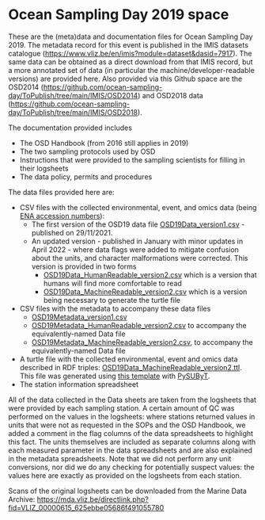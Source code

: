 # Ocean Sampling Day 2019 space

These are the (meta)data and documentation files for Ocean Sampling Day 2019. The metadata record for this event is published in the IMIS datasets catalogue (https://www.vliz.be/en/imis?module=dataset&dasid=7917). The same data can be obtained as a direct download from that IMIS record, but a more annotated set of data (in particular the machine/developer-readable versions) are provided here.
Also provided via this Github space are the OSD2014 (https://github.com/ocean-sampling-day/ToPublish/tree/main/IMIS/OSD2014) and OSD2018 data (https://github.com/ocean-sampling-day/ToPublish/tree/main/IMIS/OSD2018).

The documentation provided includes

* The OSD Handbook (from 2016 still applies in 2019)
* The two sampling protocols used by OSD
* Instructions that were provided to the sampling scientists for filling in their logsheets
* The data policy, permits and procedures

The data files provided here are:
* CSV files with the collected environmental, event, and omics data (being [ENA accession numbers](https://www.ebi.ac.uk/ena/browser/home)):  
    * The first version of the OSD19 data file [OSD19Data_version1.csv](https://github.com/ocean-sampling-day/ToPublish/blob/main/IMIS/OSD2019/OSD19Data_version1.csv) - published on 29/11/2021.  
    * An updated version - published in January with minor updates in April 2022 - where data flags were added to mitigate confusion about the units, and character malformations were corrected. This version is provided in two forms 
      * [OSD19Data_HumanReadable_version2.csv](https://github.com/ocean-sampling-day/ToPublish/blob/main/IMIS/OSD2019/OSD19Data_HumanReadable_version2.csv) which is a version that humans will find more comfortable to read
      * [OSD19Data_MachineReadable_version2.csv](https://github.com/ocean-sampling-day/ToPublish/blob/main/IMIS/OSD2019/OSD19Data_MachineReadable_version2.csv) which is a version being necessary to generate the turtle file
* CSV files with the metadata to accompany these data files
    * [OSD19Metadata_version1.csv](https://github.com/ocean-sampling-day/ToPublish/blob/main/IMIS/OSD2019/OSD19Metadata_version1.csv) 
    * [OSD19Metadata_HumanReadable_version2.csv](https://github.com/ocean-sampling-day/ToPublish/blob/main/IMIS/OSD2019/OSD19Metadata_HumanReadable_version2.csv) to accompany the equivalently-named Data file
    * [OSD19Metadata_MachineReadable_version2.csv](https://github.com/ocean-sampling-day/ToPublish/blob/main/IMIS/OSD2019/OSD19Metadata_MachineReadable_version2.csv), to accompany the equivalently-named Data file
* A turtle file with the collected environmental, event and omics data described in RDF triples: [OSD19Data_MachineReadable_version2.ttl](https://github.com/ocean-sampling-day/ToPublish/blob/main/IMIS/OSD2019/OSD19Data_MachineReadable_version2.ttl).  
This file was generated using [this template](https://github.com/ocean-sampling-day/ToPublish/blob/main/IMIS/OSD2019/OSD19Data_MachineReadable_version2.ldt) with [PySUByT](https://github.com/vliz-be-opsci/pysubyt).
* The station information spreadsheet

All of the data collected in the Data sheets are taken from the logsheets that were provided by each sampling station. A certain amount of QC was performed on the values in the logsheets: where stations returned values in units that were not as requested in the SOPs and the OSD Handbook, we added a comment in the flag columns of the data spreadsheets to highlight this fact. The units themselves are included as separate columns along with each measured parameter in the data spreadsheets and are also explained in the metadata spreadsheets. Note that we did not perform any unit conversions, nor did we do any checking for potentially suspect values: the values here are exactly as provided on the logsheets from each station.

Scans of the original logsheets can be downloaded from the Marine Data Archive: 	https://mda.vliz.be/directlink.php?fid=VLIZ_00000615_625ebbe05686f491055780
